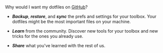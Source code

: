 Why would I want my dotfiles on [GitHub](http://dotfiles.github.com/)?

+ **_Backup_**, **_restore_**, and **_sync_** the prefs and settings for your toolbox.
  Your dotfiles might be the most important files on your machine.

+ **_Learn_** from the community. Discover new tools for your toolbox and new tricks for the ones you already use.

+ **_Share_** what you've learned with the rest of us.
